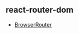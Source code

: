 ## react-router-dom
* [BrowserRouter](https://www.thinktxt.com/react/2017/02/26/react-router-browserHistory-refresh-404-solution.html)
